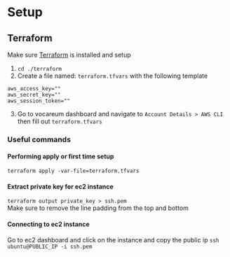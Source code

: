 # Setup

## Terraform
Make sure [Terraform](https://learn.hashicorp.com/tutorials/terraform/install-cli?in=terraform/aws-get-started) is installed and setup

1. `cd ./terraform`
2. Create a file named: `terraform.tfvars` with the following template
```
aws_access_key=""
aws_secret_key=""
aws_session_token=""
```
3. Go to vocareum dashboard and navigate to `Account Details > AWS CLI` then fill out `terraform.tfvars`

### Useful commands

#### Performing apply or first time setup
`terraform apply -var-file=terraform.tfvars`

#### Extract private key for ec2 instance
`terraform output private_key > ssh.pem`\
Make sure to remove the line padding from the top and bottom

#### Connecting to ec2 instance
Go to ec2 dashboard and click on the instance and copy the public ip
`ssh ubuntu@PUBLIC_IP -i ssh.pem`
